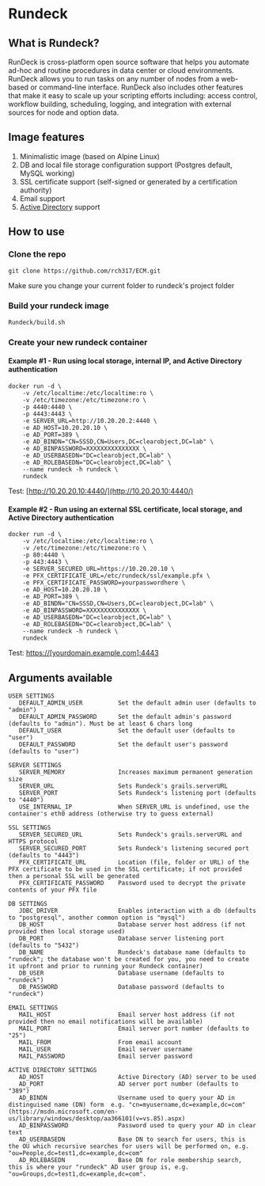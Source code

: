 Rundeck
=======

## What is Rundeck?

RunDeck is cross-platform open source software that helps you automate ad-hoc and routine procedures in data center or cloud environments. RunDeck allows you to run tasks on any number of nodes from a web-based or command-line interface. RunDeck also includes other features that make it easy to scale up your scripting efforts including: access control, workflow building, scheduling, logging, and integration with external sources for node and option data.

## Image features

1. Minimalistic image (based on Alpine Linux)
2. DB and local file storage configuration support (Postgres default, MySQL working)
3. SSL certificate support (self-signed or generated by a certification authority)
4. Email support
5. [Active Directory](https://runops.wordpress.com/2015/11/20/configure-rundeck-to-use-active-directory-authentication/) support

## How to use

### Clone the repo

```git clone https://github.com/rch317/ECM.git```

Make sure you change your current folder to rundeck's project folder

### Build your rundeck image

```
Rundeck/build.sh
```

### Create your new rundeck container

#### Example #1 - Run using local storage, internal IP, and Active Directory authentication 

```
docker run -d \
	-v /etc/localtime:/etc/localtime:ro \
	-v /etc/timezone:/etc/timezone:ro \
	-p 4440:4440 \
	-p 4443:4443 \
	-e SERVER_URL=http://10.20.20.2:4440 \
	-e AD_HOST=10.20.20.10 \
	-e AD_PORT=389 \
	-e AD_BINDN="CN=SSSD,CN=Users,DC=clearobject,DC=lab" \
	-e AD_BINPASSWORD=XXXXXXXXXXXXXXX \
	-e AD_USERBASEDN="DC=clearobject,DC=lab" \
	-e AD_ROLEBASEDN="DC=clearobject,DC=lab" \
	--name rundeck -h rundeck \
	rundeck
```

Test: [http://10.20.20.10:4440/](http://10.20.20.10:4440/)

#### Example #2 - Run using an external SSL certificate, local storage, and Active Directory authentication

```
docker run -d \
	-v /etc/localtime:/etc/localtime:ro \
	-v /etc/timezone:/etc/timezone:ro \
	-p 80:4440 \
	-p 443:4443 \
	-e SERVER_SECURED_URL=https://10.20.20.10 \
  	-e PFX_CERTIFICATE_URL=/etc/rundeck/ssl/example.pfx \
  	-e PFX_CERTIFICATE_PASSWORD=yourpasswordhere \
	-e AD_HOST=10.20.20.10 \
	-e AD_PORT=389 \
	-e AD_BINDN="CN=SSSD,CN=Users,DC=clearobject,DC=lab" \
	-e AD_BINPASSWORD=XXXXXXXXXXXXXXX \
	-e AD_USERBASEDN="DC=clearobject,DC=lab" \
	-e AD_ROLEBASEDN="DC=clearobject,DC=lab" \
	--name rundeck -h rundeck \
	rundeck
```

Test: [https://[yourdomain.example.com]:4443](https://[yourdomain.example.com]:4443)

## Arguments available
```
USER SETTINGS
   DEFAULT_ADMIN_USER          Set the default admin user (defaults to "admin")
   DEFAULT_ADMIN_PASSWORD      Set the default admin's password (defaults to "admin"). Must be at least 6 chars long
   DEFAULT_USER                Set the default user (defaults to "user")
   DEFAULT_PASSWORD            Set the default user's password (defaults to "user")

SERVER SETTINGS
   SERVER_MEMORY               Increases maximum permanent generation size
   SERVER_URL                  Sets Rundeck's grails.serverURL
   SERVER_PORT                 Sets Rundeck's listening port (defaults to "4440")
   USE_INTERNAL_IP             When SERVER_URL is undefined, use the container's eth0 address (otherwise try to guess external)

SSL SETTINGS
   SERVER_SECURED_URL          Sets Rundeck's grails.serverURL and HTTPS protocol
   SERVER_SECURED_PORT         Sets Rundeck's listening secured port (defaults to "4443")
   PFX_CERTIFICATE_URL         Location (file, folder or URL) of the PFX certificate to be used in the SSL certificate; if not provided then a personal SSL will be generated
   PFX_CERTIFICATE_PASSWORD    Password used to decrypt the private contents of your PFX file

DB SETTINGS
   JDBC_DRIVER                 Enables interaction with a db (defaults to "postgresql", another common option is "mysql")
   DB_HOST                     Database server host address (if not provided then local storage used)
   DB_PORT                     Database server listening port (defaults to "5432")
   DB_NAME                     Rundeck's database name (defaults to "rundeck"; the database won't be created for you, you need to create it upfront and prior to running your Rundeck container)
   DB_USER                     Database username (defaults to "rundeck")
   DB_PASSWORD                 Database password (defaults to "rundeck")

EMAIL SETTINGS
   MAIL_HOST                   Email server host address (if not provided then no email notifications will be available)
   MAIL_PORT                   Email server port number (defaults to "25")
   MAIL_FROM                   From email account
   MAIL_USER                   Email server username
   MAIL_PASSWORD               Email server password

ACTIVE DIRECTORY SETTINGS
   AD_HOST                     Active Directory (AD) server to be used
   AD_PORT                     AD server port number (defaults to "389")
   AD_BINDN                    Username used to query your AD in distinguised name (DN) form  e.g. "cn=myusername,dc=example,dc=com" (https://msdn.microsoft.com/en-us/library/windows/desktop/aa366101(v=vs.85).aspx)
   AD_BINPASSWORD              Password used to query your AD in clear text
   AD_USERBASEDN               Base DN to search for users, this is the OU which recursive searches for users will be performed on, e.g. "ou=People,dc=test1,dc=example,dc=com"
   AD_ROLEBASEDN               Base DN for role membership search, this is where your "rundeck" AD user group is, e.g. "ou=Groups,dc=test1,dc=example,dc=com".
```
